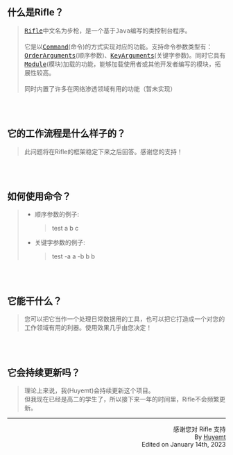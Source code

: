 ## 什么是Rifle？
> <kbd>[Rifle](https://github.com/Huyemt/Rifle/blob/main/src/main/java/rifle/Rifle.java)</kbd>中文名为步枪，是一个基于<kbd>Java</kbd>编写的类控制台程序。<br>
> <br>
> 它是以<kbd>[Command](https://github.com/Huyemt/Rifle/blob/main/src/main/java/rifle/command/Command.java)</kbd>(命令)的方式实现对应的功能。支持命令参数类型有：<kbd>[OrderArguments](https://github.com/Huyemt/Rifle/blob/main/src/main/java/rifle/command/others/OrderArguments.java)</kbd>(顺序参数)、<kbd>[KeyArguments](https://github.com/Huyemt/Rifle/blob/main/src/main/java/rifle/command/others/KeyArguments.java)</kbd>(关键字参数)。同时它具有<kbd>[Module](https://github.com/Huyemt/Rifle/blob/main/src/main/java/rifle/module/Module.java)</kbd>(模块)加载的功能，能够加载使用者或其他开发者编写的模块，拓展性较高。<br>
> <br>
> 同时内置了许多在网络渗透领域有用的功能（暂未实现）
> 
<br><br>
## 它的工作流程是什么样子的？
> 此问题将在Rifle的框架稳定下来之后回答。感谢您的支持！
> 
<br><br>
## 如何使用命令？
> * 顺序参数的例子:
>   > test a b c 
> * 关键字参数的例子:
>   > test -a a -b b b
>
<br><br>
## 它能干什么？
> 您可以把它当作一个处理日常数据用的工具，也可以把它打造成一个对您的工作领域有用的利器。使用效果几乎由您决定！
> 
<br><br>
## 它会持续更新吗？
> 理论上来说，我(Huyemt)会持续更新这个项目。<br>
> 但我现在已经是高二的学生了，所以接下来一年的时间里，Rifle不会频繁更新。
***

<p align="right">感谢您对 Rifle 支持<br>By <a href="https://github.com/Huyemt">Huyemt</a><br>Edited on January 14th, 2023</p>